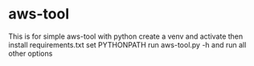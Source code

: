 # aws-tool
This is for simple aws-tool with python
create a venv and activate then install requirements.txt
set PYTHONPATH 
run aws-tool.py -h and run all other options
